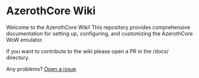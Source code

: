 # AzerothCore Wiki

Welcome to the AzerothCore Wiki! This repository provides comprehensive documentation for setting up, configuring, and customizing the AzerothCore WoW emulator.

If you want to contribute to the wiki please open a PR in the /docs/ directory.

Any problems? [Open a issue](https://github.com/azerothcore/wiki/issues/new).

